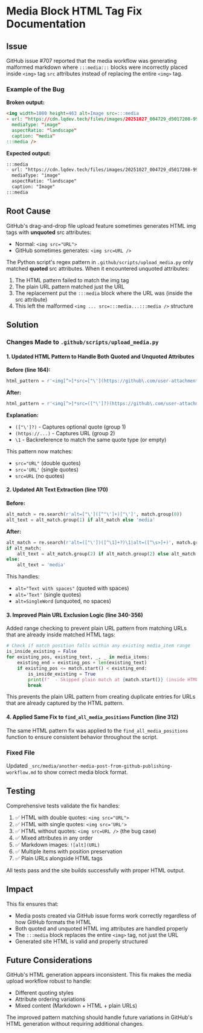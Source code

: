 # Media Block HTML Tag Fix Documentation

## Issue
GitHub issue #707 reported that the media workflow was generating malformed markdown where `:::media:::` blocks were incorrectly placed inside `<img>` tag `src` attributes instead of replacing the entire `<img>` tag.

### Example of the Bug
**Broken output:**
```html
<img width=1080 height=463 alt=Image src=:::media
- url: "https://cdn.lqdev.tech/files/images/20251027_004729_d5017208-9919-4387-99e1-77a96f3ec654.jpg"
  mediaType: "image"
  aspectRatio: "landscape"
  caption: "media"
:::media />
```

**Expected output:**
```markdown
:::media
- url: "https://cdn.lqdev.tech/files/images/20251027_004729_d5017208-9919-4387-99e1-77a96f3ec654.jpg"
  mediaType: "image"
  aspectRatio: "landscape"
  caption: "Image"
:::media
```

## Root Cause
GitHub's drag-and-drop file upload feature sometimes generates HTML img tags with **unquoted** src attributes:
- Normal: `<img src="URL">`
- GitHub sometimes generates: `<img src=URL />`

The Python script's regex pattern in `.github/scripts/upload_media.py` only matched **quoted** src attributes. When it encountered unquoted attributes:
1. The HTML pattern failed to match the img tag
2. The plain URL pattern matched just the URL
3. The replacement put the `:::media` block where the URL was (inside the src attribute)
4. This left the malformed `<img ... src=:::media...:::media />` structure

## Solution

### Changes Made to `.github/scripts/upload_media.py`

#### 1. Updated HTML Pattern to Handle Both Quoted and Unquoted Attributes

**Before (line 164):**
```python
html_pattern = r'<img[^>]*src=["\'](https://github\.com/user-attachments/[^"\']+)["\'][^>]*>'
```

**After:**
```python
html_pattern = r'<img[^>]*src=(["\']?)(https://github\.com/user-attachments/[^"\'\s>]+)\1[^>]*>'
```

**Explanation:**
- `(["\']?)` - Captures optional quote (group 1)
- `(https://...)` - Captures URL (group 2)
- `\1` - Backreference to match the same quote type (or empty)

This pattern now matches:
- `src="URL"` (double quotes)
- `src='URL'` (single quotes)  
- `src=URL` (no quotes)

#### 2. Updated Alt Text Extraction (line 170)

**Before:**
```python
alt_match = re.search(r'alt=["\']([^"\']+)["\']', match.group(0))
alt_text = alt_match.group(1) if alt_match else 'media'
```

**After:**
```python
alt_match = re.search(r'alt=(["\'])([^\1]+?)\1|alt=([^\s>]+)', match.group(0))
if alt_match:
    alt_text = alt_match.group(2) if alt_match.group(2) else alt_match.group(3)
else:
    alt_text = 'media'
```

This handles:
- `alt="Text with spaces"` (quoted with spaces)
- `alt='Text'` (single quotes)
- `alt=SingleWord` (unquoted, no spaces)

#### 3. Improved Plain URL Exclusion Logic (line 340-356)

Added range checking to prevent plain URL pattern from matching URLs that are already inside matched HTML tags:

```python
# Check if match position falls within any existing media_item range
is_inside_existing = False
for existing_pos, existing_text, _, _ in media_items:
    existing_end = existing_pos + len(existing_text)
    if existing_pos <= match.start() < existing_end:
        is_inside_existing = True
        print(f"  - Skipped plain match at {match.start()} (inside HTML tag at {existing_pos})")
        break
```

This prevents the plain URL pattern from creating duplicate entries for URLs that are already captured by the HTML pattern.

#### 4. Applied Same Fix to `find_all_media_positions` Function (line 312)

The same HTML pattern fix was applied to the `find_all_media_positions` function to ensure consistent behavior throughout the script.

### Fixed File
Updated `_src/media/another-media-post-from-github-publishing-workflow.md` to show correct media block format.

## Testing

Comprehensive tests validate the fix handles:
1. ✅ HTML with double quotes: `<img src="URL">`
2. ✅ HTML with single quotes: `<img src='URL'>`
3. ✅ HTML without quotes: `<img src=URL />` (the bug case)
4. ✅ Mixed attributes in any order
5. ✅ Markdown images: `![alt](URL)`
6. ✅ Multiple items with position preservation
7. ✅ Plain URLs alongside HTML tags

All tests pass and the site builds successfully with proper HTML output.

## Impact

This fix ensures that:
- Media posts created via GitHub issue forms work correctly regardless of how GitHub formats the HTML
- Both quoted and unquoted HTML img attributes are handled properly
- The `:::media` block replaces the entire `<img>` tag, not just the URL
- Generated site HTML is valid and properly structured

## Future Considerations

GitHub's HTML generation appears inconsistent. This fix makes the media upload workflow robust to handle:
- Different quoting styles
- Attribute ordering variations
- Mixed content (Markdown + HTML + plain URLs)

The improved pattern matching should handle future variations in GitHub's HTML generation without requiring additional changes.
